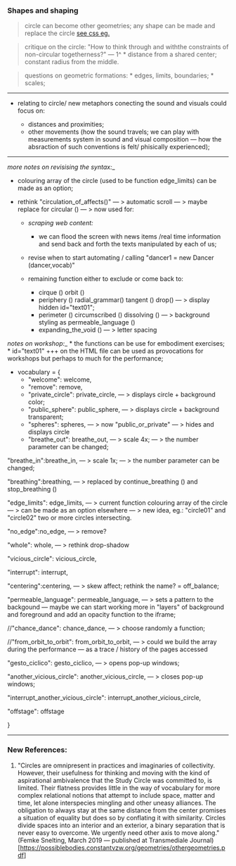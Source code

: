     
    
    
### Shapes and shaping
    
> circle can become other geometries; any shape can be made and replace the circle [see css eg.](https://css-tricks.com/the-shapes-of-css/)

> critique on the circle: "How to think through and withthe constraints of non-circular togetherness?" — 1^
    * distance from a shared center; constant radius from the middle.

> questions on geometric formations:
    * edges, limits, boundaries;
    * scales;
    
- - -
    
* relating to circle/  new metaphors conecting the sound and visuals could focus on:

    * distances and proximities;
    * other movements (how the sound travels; we can play with measurements system in sound and visual composition — how the absraction of such conventions is felt/ phisically experienced);
    
- - - 

_more notes on revisising the syntax:__

* colouring array of the circle (used to be function edge_limits) can be made as an option;
    
* rethink "circulation_of_affects()" — > automatic scroll — > maybe replace for circular () — > now used for:
    * _scraping web content:_
        * we can flood the screen with news items /real time information and send back and forth the texts manipulated by each of us;
               
    * revise when to start automating / calling "dancer1 = new Dancer (dancer,vocab)"
    
    * remaining function either to exclude or come back to: 
        * cirque () orbit ()
        * periphery () radial_grammar() tangent () drop() — > display hidden id="text01";
        * perimeter () circumscribed () dissolving () — > background styling as permeable_language () 
        * expanding_the_void () — > letter spacing
   
_notes on workshop:__
    * the functions can be use for embodiment exercises;
    * id="text01" +++ on the HTML file can be used as provocations for workshops but perhaps to much for the performance;
    

* vocabulary = { 
    * "welcome": welcome,        
    * "remove": remove,    
    * "private_circle": private_circle,  — > displays circle + background color;        
    * "public_sphere": public_sphere,    — > displays circle + background transparent;       
    * "spheres": spheres,    — >  now "public_or_private"  — > hides and displays circle      
    * "breathe_out": breathe_out,  — > scale 4x; — > the number parameter can be changed;
            
"breathe_in":breathe_in,   — > scale 1x; — > the number parameter can be changed;
            
"breathing":breathing,     — > replaced by continue_breathing () and stop_breathing ()   
            
"edge_limits": edge_limits, — > current function colouring array of the circle — > can be made as an option elsewhere — > new idea, eg.: "circle01" and "circle02" two or more circles intersecting.
            
"no_edge":no_edge,          — > remove?
            
"whole": whole,             — > rethink drop-shadow   
            
"vicious_circle": vicious_circle,
            
"interrupt": interrupt,
            
"centering":centering,     — > skew affect; rethink the name?  = off_balance; 
            
"permeable_language": permeable_language, — > sets a pattern to the backgound — maybe we can start working more in "layers" of background and foreground and add an opacity function to the iframe;
            
//"chance_dance": chance_dance, — > choose randomly a function;
            
//"from_orbit_to_orbit": from_orbit_to_orbit, — > could we build the array during the performance — as a trace / history of the pages accessed
            
"gesto_ciclico": gesto_ciclico, — > opens pop-up windows;
            
"another_vicious_circle": another_vicious_circle, — > closes pop-up windows;
            
"interrupt_another_vicious_circle": interrupt_another_vicious_circle,
            
"offstage": offstage

} 

- - -

### New References:

1. "Circles are omnipresent in practices and imaginaries of collectivity. However, their usefulness for thinking and moving with the kind of aspirational ambivalence that the Study Circle was committed to, is limited. Their flatness provides little in the way of vocabulary for more complex relational notions that attempt to include space, matter and time, let alone interspecies mingling and other uneasy alliances. The obligation to always stay at the same distance from the center promises a situation of equality but does so by conflating it with similarity. Circles divide spaces into an interior and an exterior, a binary separation that is never easy to overcome. We urgently need other axis to move along." (Femke Snelting, March 2019 — published at Transmediale Journal)[https://possiblebodies.constantvzw.org/geometries/othergeometries.pdf]
